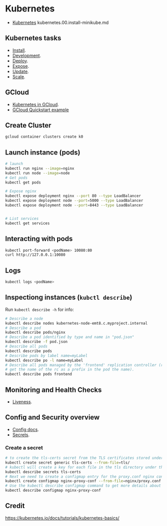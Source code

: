 # Kubernetes

* [Kubernetes](https://kubernetes.io/docs/home/?path=users&persona=app-developer&level=foundational)
kubernetes.00.install-minikube.md
## Kubernetes tasks
* [Install](https://github.com/pabagan/knowledgebase/blob/master/kubernetes/kubernetes.00.install.md).
* [Development](https://github.com/pabagan/knowledgebase/blob/master/kubernetes/kubernetes.01.development-with-minikube.md).
* [Deploy](https://github.com/pabagan/knowledgebase/blob/master/kubernetes/kubernetes.02.deploy.md).
* [Expose](https://github.com/pabagan/knowledgebase/blob/master/kubernetes/kubernetes.03.expose.md).
* [Update](https://github.com/pabagan/knowledgebase/blob/master/kubernetes/kubernetes.04.update-and-roll-back.md).
* [Scale](https://github.com/pabagan/knowledgebase/blob/master/kubernetes/kubernetes.05.scale-and-down-scale.md).

## GCloud
* [Kubernetes in GCloud](https://github.com/pabagan/knowledgebase/blob/master/kubernetes/kubernetes.gCloud.md).
* [GCloud Quickstart example](https://github.com/pabagan/knowledgebase/blob/master/kubernetes/kubernetes.googleAppEngine.example.md)

## Create Cluster

```sh
gcloud container clusters create k0
```

## Launch instance (pods)

```sh
# launch
kubectl run nginx --image=nginx
kubectl run node --image=node
# Get pods
kubectl get pods

# Expose nginx
kubectl expose deployment nginx --port 80 --type LoadBalancer
kubectl expose deployment node --port=5000 --type LoadBalancer
kubectl expose deployment node --port=8443 --type LoadBalancer


# List services
kubectl get services
```

## Interacting with pods
```sh
kubectl port-forward <podName> 10080:80
curl http://127.0.0.1:10080
```

## Logs
```sh
kubectl logs <podName>
```
## Inspectiong instances (`kubctl describe`)

Run `kubectl describe -h` for info:

```sh
# Describe a node
kubectl describe nodes kubernetes-node-emt8.c.myproject.internal
# Describe a pod
kubectl describe pods/nginx
# Describe a pod identified by type and name in "pod.json"
kubectl describe -f pod.json
# Describe all pods
kubectl describe pods
# Describe pods by label name=myLabel
kubectl describe po -l name=myLabel
# Describe all pods managed by the 'frontend' replication controller (rc-created pods
# get the name of the rc as a prefix in the pod the name).
kubectl describe pods frontend
```

## Monitoring and Health Checks

* [Liveness](http://kubernetes.io/docs/user-guide/liveness/).

## Config and Security overview

* [Config docs](http://kubernetes.io/docs/user-guide/configmap/).
* [Secrets](http://kubernetes.io/docs/user-guide/secrets/).

### Create a secret
```sh
# to create the tls-certs secret from the TLS certificates stored under the tls directory:
kubectl create secret generic tls-certs --from-file=tls/
# kubectl will create a key for each file in the tls directory under the tls-certs secret bucket. Use the kubectl describe command to verify that:
kubectl describe secrets tls-certs
# Next we need to create a configmap entry for the proxy.conf nginx configuration file using the kubectl create configmap command:
kubectl create configmap nginx-proxy-conf --from-file=nginx/proxy.conf
# Use the kubectl describe configmap command to get more details about the nginx-proxy-conf configmap entry:
kubectl describe configmap nginx-proxy-conf

```

## Credit
https://kubernetes.io/docs/tutorials/kubernetes-basics/
